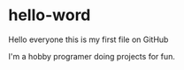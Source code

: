 # hello-word
Hello everyone this is my first file on GitHub

I'm a hobby programer doing projects for fun. 
